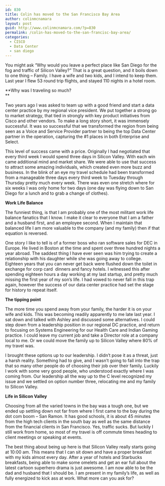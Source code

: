 ```yaml
---
id: 830
title: Colin has moved to the San Francisco Bay Area
author: colinmcnamara
layout: post
guid: http://www.colinmcnamara.com/?p=830
permalink: /colin-has-moved-to-the-san-francisc-bay-area/
categories:
  - CISCO
  - Data Center
  - san diego
---
```

You might ask &#8220;Why would you leave a perfect place like San Diego for the fog and traffic of Silicon Valley?&#8221; That is a great question, and it boils down to one thing &#8211; Family. I have a wife and two kids, and I intend to keep them. Last year I flew 53 round trip flights, and stayed 110 nights in a hotel room.

**Why was I traveling so much?  
**

Two years ago I was asked to team up with a good friend and start a data center practice by my regional vice president. We put together a strong go to market strategy, that tied in strongly with key product initiatives from Cisco and other vendors. To make a long story short, it was immensely successful. It was so successful that we transformed the region from being seen as a Voice and Service Provider partner to being the top Data Center partner in the operation, capturing the #1 places in both Enterprise and Select.

This level of success came with a price. Originally I had negotiated that every third week I would spend three days in Silicon Valley. With each win came additional mind and market share. We were able to use that success to attract some amazing individuals, which created even more buzz and business. In the blink of an eye my travel schedule had been transformed from a manageable three days every third week to Tuesday through Thursday pretty much every week. There was even one stretch where for six weeks I was only home for two days (one day was flying down to San Diego for a lunch and to grab a change of clothes).

**Work Life Balance**

The funniest thing, is that I am probably one of the most militant work life balance fanatics that I know. I make it clear to everyone that I am a father and a husband first, and an employee second. When I maintain that balanced life I am more valuable to the company (and my family) then if that equation is reversed.

One story I like to tell is of a former boss who ran software sales for DEC in Europe. He lived in Boston at the time and spent over three hundred nights a year abroad. The saddest thing I have ever seen was him trying to create a relationship with his daughter while she was going away to college. Eighteen years that you can never get back were flushed down the toilet in exchange for corp card  dinners and fancy hotels. I witnessed this after spending eighteen hours a day working at my last startup, and pretty much missing the first year of my son&#8217;s life. I had vowed to never fall in this trap again, however the success of our data center practice had set the stage for history to repeat itself.

**The tipping point**

The more time you spend away from your family, the harder it is on your wife and kids. This was becoming readily apparently to me late last year. I sat down and talked with Ashley and discussed some alternatives. I could step down from a leadership position in our regional DC practice, and return to focusing on Systems Engineering for our Health Care and Indian Gaming practice. I could leave my current job and take a Director role at a company local to me. Or we could move the family up to Silicon Valley where 80% of my travel was.

I brought these options up to our leadership. I didn&#8217;t pose it as a threat, just a harsh reality. Something had to give, and I wasn&#8217;t going to fall into the trap that so many other people do of choosing their job over their family. Luckily I work with some very good people, who understood exactly where I was coming from. Our leadership all the way up to the C level recognized my issue and we settled on option number three, relocating me and my family to Silicon Valley.

**Life in Silicon Valley**

Choosing from all the varied towns in the bay was a tough one, but we ended up settling down not far from where I first came to the bay during the dot com boom &#8211; San Ramon. It has good schools, it is about 45 minutes from the high tech clients in the south bay as well as the same distance from the financial clients in San Francisco. Yes, traffic sucks. But luckily I still work from home, so most of my travel is off commute times heading to client meetings or speaking at events.

The best thing about being up here is that Silicon Valley really starts going at 10:00 am. This means that I can sit down and have a proper breakfast with my kids almost every day. After a year of hotels and Starbucks breakfasts, being able to make some omelets and get an ear full about the latest cartoon superhero drama is just awesome. I am now able to be the dad and husband that I should be. I am present in my family&#8217;s life, as well as fully energized to kick ass at work. What more can you ask for?